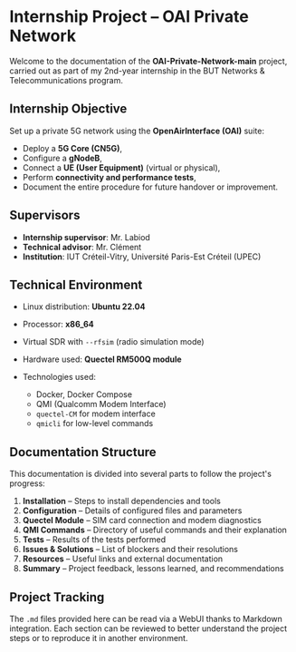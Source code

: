# Internship Project – OAI Private Network

Welcome to the documentation of the **OAI-Private-Network-main** project, carried out as part of my 2nd-year internship in the BUT Networks & Telecommunications program.

## Internship Objective

Set up a private 5G network using the **OpenAirInterface (OAI)** suite:

* Deploy a **5G Core (CN5G)**,
* Configure a **gNodeB**,
* Connect a **UE (User Equipment)** (virtual or physical),
* Perform **connectivity and performance tests**,
* Document the entire procedure for future handover or improvement.

## Supervisors

* **Internship supervisor**: Mr. Labiod
* **Technical advisor**: Mr. Clément
* **Institution**: IUT Créteil-Vitry, Université Paris-Est Créteil (UPEC)

## Technical Environment

* Linux distribution: **Ubuntu 22.04**
* Processor: **x86\_64**
* Virtual SDR with `--rfsim` (radio simulation mode)
* Hardware used: **Quectel RM500Q module**
* Technologies used:

  * Docker, Docker Compose
  * QMI (Qualcomm Modem Interface)
  * `quectel-CM` for modem interface
  * `qmicli` for low-level commands

## Documentation Structure

This documentation is divided into several parts to follow the project's progress:

1. **Installation** – Steps to install dependencies and tools
2. **Configuration** – Details of configured files and parameters
3. **Quectel Module** – SIM card connection and modem diagnostics
4. **QMI Commands** – Directory of useful commands and their explanation
5. **Tests** – Results of the tests performed
6. **Issues & Solutions** – List of blockers and their resolutions
7. **Resources** – Useful links and external documentation
8. **Summary** – Project feedback, lessons learned, and recommendations

## Project Tracking

The `.md` files provided here can be read via a WebUI thanks to Markdown integration.
Each section can be reviewed to better understand the project steps or to reproduce it in another environment.